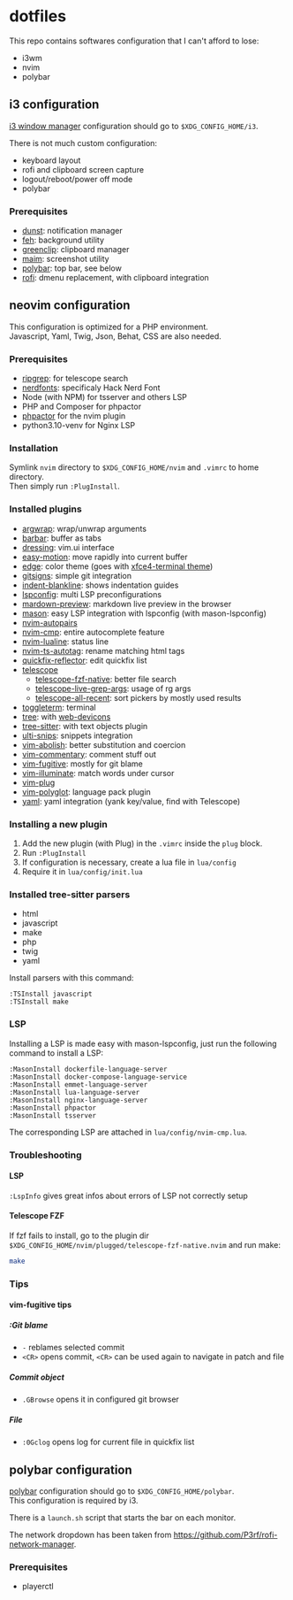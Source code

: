 # dotfiles

This repo contains softwares configuration that I can't afford to lose:
- i3wm
- nvim
- polybar

## i3 configuration

[i3 window manager](https://i3wm.org/) configuration should go to `$XDG_CONFIG_HOME/i3`.

There is not much custom configuration:
- keyboard layout
- rofi and clipboard screen capture 
- logout/reboot/power off mode
- polybar

### Prerequisites
- [dunst](https://github.com/dunst-project/dunst): notification manager
- [feh](https://github.com/derf/feh): background utility
- [greenclip](https://github.com/erebe/greenclip): clipboard manager
- [maim](https://github.com/naelstrof/maim): screenshot utility
- [polybar](https://github.com/polybar/polybar): top bar, see below
- [rofi](https://github.com/davatorium/rofi): dmenu replacement, with clipboard integration

## neovim configuration

This configuration is optimized for a PHP environment.  
Javascript, Yaml, Twig, Json, Behat, CSS are also needed.

### Prerequisites
- [ripgrep](https://github.com/BurntSushi/ripgrep): for telescope search
- [nerdfonts](https://www.nerdfonts.com/): specificaly Hack Nerd Font
- Node (with NPM) for tsserver and others LSP
- PHP and Composer for phpactor
- [phpactor](https://github.com/phpactor/phpactor) for the nvim plugin
- python3.10-venv for Nginx LSP

### Installation
Symlink `nvim` directory to `$XDG_CONFIG_HOME/nvim` and `.vimrc` to home directory.  
Then simply run `:PlugInstall`.

### Installed plugins
- [argwrap](https://git.foosoft.net/alex/vim-argwrap.git): wrap/unwrap arguments
- [barbar](https://github.com/romgrk/barbar.nvim): buffer as tabs
- [dressing](https://github.com/stevearc/dressing.nvim): vim.ui interface
- [easy-motion](https://github.com/easymotion/vim-easymotion): move rapidly into current buffer
- [edge](https://github.com/sainnhe/edge): color theme (goes with [xfce4-terminal theme](https://github.com/xelser/edge-xfce4-terminal/blob/main/edge-light.theme))
- [gitsigns](https://github.com/lewis6991/gitsigns.nvim): simple git integration
- [indent-blankline](https://github.com/lukas-reineke/indent-blankline.nvim): shows indentation guides
- [lspconfig](https://github.com/neovim/nvim-lspconfig): multi LSP preconfigurations
- [mardown-preview](https://github.com/iamcco/markdown-preview.nvim): markdown live preview in the browser
- [mason](https://github.com/williamboman/mason.nvim): easy LSP integration with lspconfig (with mason-lspconfig)
- [nvim-autopairs](https://github.com/windwp/nvim-autopairs)
- [nvim-cmp](https://github.com/hrsh7th/nvim-cmp): entire autocomplete feature
- [nvim-lualine](https://github.com/nvim-lualine/lualine.nvim): status line
- [nvim-ts-autotag](https://github.com/windwp/nvim-ts-autotag): rename matching html tags 
- [quickfix-reflector](https://github.com/stefandtw/quickfix-reflector.vim): edit quickfix list
- [telescope](https://github.com/nvim-telescope/telescope.nvim)
  - [telescope-fzf-native](https://github.com/nvim-telescope/telescope-fzf-native.nvim): better file search
  - [telescope-live-grep-args](https://github.com/nvim-telescope/telescope-live-grep-args.nvim): usage of rg args
  - [telescope-all-recent](https://github.com/prochri/telescope-all-recent.nvim): sort pickers by mostly used results
- [toggleterm](https://github.com/akinsho/toggleterm.nvim): terminal
- [tree](https://github.com/nvim-tree/nvim-tree.lua): with [web-devicons](https://github.com/nvim-tree/nvim-web-devicons)
- [tree-sitter](https://github.com/nvim-treesitter/nvim-treesitter): with text objects plugin
- [ulti-snips](https://github.com/SirVer/ultisnips/): snippets integration
- [vim-abolish](https://github.com/tpope/vim-abolish): better substitution and coercion
- [vim-commentary](https://github.com/tpope/vim-commentary): comment stuff out
- [vim-fugitive](https://github.com/tpope/vim-fugitive): mostly for git blame
- [vim-illuminate](https://github.com/RRethy/vim-illuminate): match words under cursor
- [vim-plug](https://github.com/junegunn/vim-plug)
- [vim-polyglot](https://github.com/sheerun/vim-polyglot): language pack plugin
- [yaml](https://github.com/cuducos/yaml.nvim): yaml integration (yank key/value, find with Telescope)

### Installing a new plugin
1. Add the new plugin (with Plug) in the `.vimrc` inside the `plug` block.
2. Run `:PlugInstall`
3. If configuration is necessary, create a lua file in `lua/config`
4. Require it in `lua/config/init.lua`

### Installed tree-sitter parsers
- html
- javascript
- make
- php
- twig
- yaml

Install parsers with this command:
```vim
:TSInstall javascript
:TSInstall make
```

### LSP
Installing a LSP is made easy with mason-lspconfig, just run the following command to install a LSP:  
```vim
:MasonInstall dockerfile-language-server
:MasonInstall docker-compose-language-service
:MasonInstall emmet-language-server
:MasonInstall lua-language-server
:MasonInstall nginx-language-server
:MasonInstall phpactor
:MasonInstall tsserver
```

The corresponding LSP are attached in `lua/config/nvim-cmp.lua`.

### Troubleshooting

#### LSP
`:LspInfo` gives great infos about errors of LSP not correctly setup

#### Telescope FZF
If fzf fails to install, go to the plugin dir `$XDG_CONFIG_HOME/nvim/plugged/telescope-fzf-native.nvim` and run make: 
```bash
make
```

### Tips

#### vim-fugitive tips
##### :Git blame
- `-` reblames selected commit
- `<CR>` opens commit, `<CR>` can be used again to navigate in patch and file

##### Commit object
- `.GBrowse` opens it in configured git browser

##### File
- `:0Gclog` opens log for current file in quickfix list

## polybar configuration

[polybar](https://github.com/polybar/polybar) configuration should go to `$XDG_CONFIG_HOME/polybar`.  
This configuration is required by i3.

There is a `launch.sh` script that starts the bar on each monitor.

The network dropdown has been taken from https://github.com/P3rf/rofi-network-manager.

### Prerequisites
- playerctl

